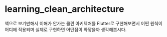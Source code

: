 # learning_clean_architecture
책으로 보기만해서 이해가 안가는 클린 아키텍처를 Flutter로 구현해보면서 어떤 원칙이 어디에 적용되며 실제로 구현하면 어떤점이 와닿을까 생각해봅시다.